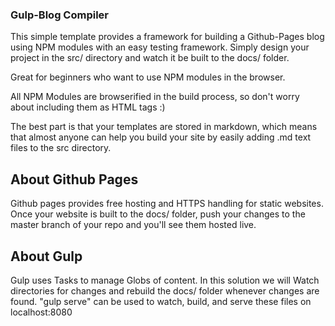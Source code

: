 ### Gulp-Blog Compiler

This simple template provides a framework for building a Github-Pages blog using NPM modules with an easy testing framework. Simply design your project in the src/ directory and watch it be built to the docs/ folder.

Great for beginners who want to use NPM modules in the browser.

All NPM Modules are browserified in the build process, so don't worry about including them as HTML tags :)

The best part is that your templates are stored in markdown, which means that almost anyone can help you build your site by easily adding .md text files to the src directory. 

## About Github Pages

Github pages provides free hosting and HTTPS handling for static websites. Once your website is built to the docs/ folder, push your changes to the master branch of your repo and you'll see them hosted live. 

## About Gulp

Gulp uses Tasks to manage Globs of content. In this solution we will Watch directories for changes and rebuild the docs/ folder whenever changes are found. "gulp serve" can be used to watch, build, and serve these files on localhost:8080